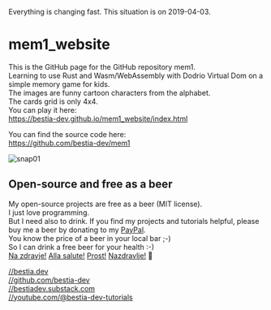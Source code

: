 [//]: # (auto_md_to_doc_comments segment start A)

Everything is changing fast. This situation is on 2019-04-03.  
# mem1_website

This is the GitHub page for the GitHub repository mem1.  
Learning to use Rust and Wasm/WebAssembly with Dodrio Virtual Dom on a simple memory game for kids.  
The images are funny cartoon characters from the alphabet.  
The cards grid is only 4x4.  
You can play it here:  
https://bestia-dev.github.io/mem1_website/index.html  

You can find the source code here:  
https://github.com/bestia-dev/mem1

![snap01](https://user-images.githubusercontent.com/31509965/55587238-181e8200-5755-11e9-88eb-f8fb62be581e.png)

## Open-source and free as a beer

My open-source projects are free as a beer (MIT license).  
I just love programming.  
But I need also to drink. If you find my projects and tutorials helpful, please buy me a beer by donating to my [PayPal](https://paypal.me/LucianoBestia).  
You know the price of a beer in your local bar ;-)  
So I can drink a free beer for your health :-)  
[Na zdravje!](https://translate.google.com/?hl=en&sl=sl&tl=en&text=Na%20zdravje&op=translate) [Alla salute!](https://dictionary.cambridge.org/dictionary/italian-english/alla-salute) [Prost!](https://dictionary.cambridge.org/dictionary/german-english/prost) [Nazdravlje!](https://matadornetwork.com/nights/how-to-say-cheers-in-50-languages/) 🍻

[//bestia.dev](https://bestia.dev)  
[//github.com/bestia-dev](https://github.com/bestia-dev)  
[//bestiadev.substack.com](https://bestiadev.substack.com)  
[//youtube.com/@bestia-dev-tutorials](https://youtube.com/@bestia-dev-tutorials)  

[//]: # (auto_md_to_doc_comments segment end A)
